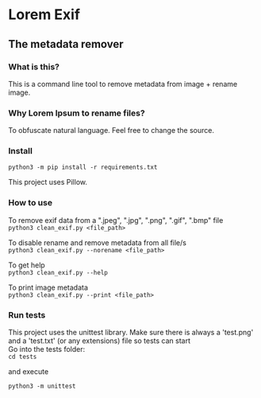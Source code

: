 # Lorem Exif

## The metadata remover

### What is this?

This is a command line tool to remove metadata from image + rename image.

### Why Lorem Ipsum to rename files?

To obfuscate natural language. Feel free to change the source.

### Install

``` python3 -m pip install -r requirements.txt ```

This project uses Pillow.

### How to use

To remove exif data from a ".jpeg", ".jpg", ".png", ".gif", ".bmp" file\
``` python3 clean_exif.py <file_path> ```

To disable rename and remove metadata from all file/s\
``` python3 clean_exif.py --norename <file_path> ```

To get help\
``` python3 clean_exif.py --help ```

To print image metadata\
``` python3 clean_exif.py --print <file_path> ```

### Run tests

This project uses the unittest library. Make sure there is always a 'test.png' and a 'test.txt' (or any extensions) file so tests can start\
Go into the tests folder:\
``` cd tests ```

and execute  

``` python3 -m unittest ```
